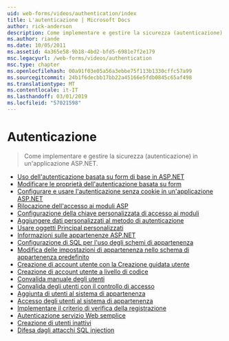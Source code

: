 ```yaml
---
uid: web-forms/videos/authentication/index
title: L'autenticazione | Microsoft Docs
author: rick-anderson
description: Come implementare e gestire la sicurezza (autenticazione) in un'applicazione ASP.NET.
ms.author: riande
ms.date: 10/05/2011
ms.assetid: 4a365e58-9b18-4bd2-bfd5-6981e7f2e179
msc.legacyurl: /web-forms/videos/authentication
msc.type: chapter
ms.openlocfilehash: 00a91f03e05a56a3ebbe75f113b1330cffc57a99
ms.sourcegitcommit: 24b1f6decbb17bb22a45166e5fdb0845c65af498
ms.translationtype: MT
ms.contentlocale: it-IT
ms.lasthandoff: 03/01/2019
ms.locfileid: "57021598"
---
```

<a name="authentication"></a>Autenticazione
====================
> Come implementare e gestire la sicurezza (autenticazione) in un'applicazione ASP.NET.


- [Uso dell'autenticazione basata su form di base in ASP.NET](using-basic-forms-authentication-in-aspnet.md)
- [Modificare le proprietà dell'autenticazione basata su form](how-to-change-the-forms-authentication-properties.md)
- [Configurare e usare l'autenticazione senza cookie in un'applicazione ASP.NET](how-to-setup-and-use-cookie-less-authentication-in-an-aspnet-application.md)
- [Rilocazione dell'accesso ai moduli ASP](asp-forms-login-relocation.md)
- [Configurazione della chiave personalizzata di accesso ai moduli](forms-login-custom-key-configuration.md)
- [Aggiungere dati personalizzati al metodo di autenticazione](add-custom-data-to-the-authentication-method.md)
- [Usare oggetti Principal personalizzati](use-custom-principal-objects.md)
- [Informazioni sulle appartenenze ASP.NET](understanding-aspnet-memberships.md)
- [Configurazione di SQL per l'uso degli schemi di appartenenza](configuring-sql-to-work-with-membership-schemas.md)
- [Modifica delle impostazioni di appartenenza nello schema di appartenenza predefinito](changing-membership-settings-in-the-default-membership-schema.md)
- [Creazione di account utente con la Creazione guidata utente](creating-user-accounts-with-the-create-user-wizard.md)
- [Creazione di account utente a livello di codice](creating-user-accounts-programmatically.md)
- [Convalida manuale degli utenti](validating-users-manually.md)
- [Convalida degli utenti con il controllo di accesso](validating-users-with-the-login-control.md)
- [Aggiunta di utenti al sistema di appartenenza](adding-users-to-your-membership-system.md)
- [Accesso degli utenti al sistema di appartenenza](logging-users-into-your-membership-system.md)
- [Implementare il criterio di verifica della registrazione](implement-the-registration-verification-pattern.md)
- [Autenticazione servizio Web semplice](simple-web-service-authentication.md)
- [Creazione di utenti inattivi](creating-inactive-users.md)
- [Difesa dagli attacchi SQL injection](sql-injection-defense.md)
